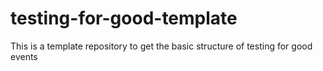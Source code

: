 # testing-for-good-template
This is a template repository to get the basic structure of testing for good events
